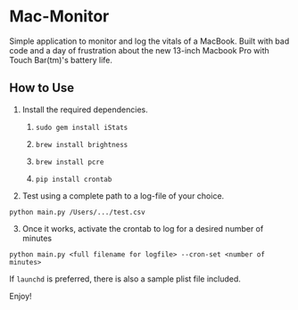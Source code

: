 # Mac-Monitor

Simple application to monitor and log the vitals of a MacBook. Built with bad code and a day of frustration about the new 13-inch Macbook Pro with Touch Bar(tm)'s battery life.



## How to Use

1. Install the required dependencies.

   1. ```shell
      sudo gem install iStats
      ```

   2. ```shell
      brew install brightness
      ```

   3. ```shell
      brew install pcre
      ```

   4. ```shell
      pip install crontab
      ```

2. Test using a complete path to a log-file of your choice.

```shell
python main.py /Users/.../test.csv
```

3. Once it works, activate the crontab to log for a desired number of minutes

```shell
python main.py <full filename for logfile> --cron-set <number of minutes>
```

If `launchd` is preferred, there is also a sample plist file included.

Enjoy!
